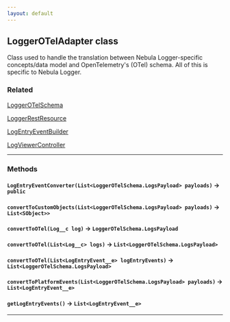 ```yaml
---
layout: default
---
```


## LoggerOTelAdapter class

Class used to handle the translation between Nebula Logger-specific concepts/data model and OpenTelemetry&apos;s (OTel) schema. All of this is specific to Nebula Logger.

### Related

[LoggerOTelSchema](LoggerOTelSchema)

[LoggerRestResource](LoggerRestResource)

[LogEntryEventBuilder](LogEntryEventBuilder)

[LogViewerController](LogViewerController)

---

### Methods

#### `LogEntryEventConverter(List<LoggerOTelSchema.LogsPayload> payloads)` → `public`

#### `convertToCustomObjects(List<LoggerOTelSchema.LogsPayload> payloads)` → `List<SObject>>`

#### `convertToOTel(Log__c log)` → `LoggerOTelSchema.LogsPayload`

#### `convertToOTel(List<Log__c> logs)` → `List<LoggerOTelSchema.LogsPayload>`

#### `convertToOTel(List<LogEntryEvent__e> logEntryEvents)` → `List<LoggerOTelSchema.LogsPayload>`

#### `convertToPlatformEvents(List<LoggerOTelSchema.LogsPayload> payloads)` → `List<LogEntryEvent__e>`

#### `getLogEntryEvents()` → `List<LogEntryEvent__e>`

---
